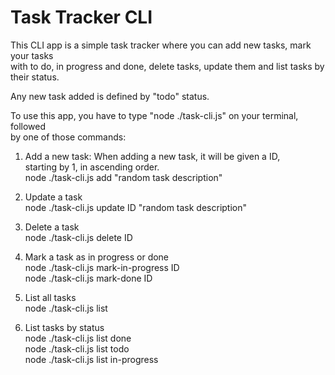 # Task Tracker CLI

This CLI app is a simple task tracker where you can add new tasks, mark your tasks<br> 
with to do, in progress and done, delete tasks, update them and list tasks by their status.<br>

Any new task added is defined by "todo" status.<br>

To use this app, you have to type "node ./task-cli.js" on your terminal, followed<br>
by one of those commands:

1. Add a new task: When adding a new task, it will be given a ID,<br>
starting by 1, in ascending order.<br>
    node ./task-cli.js add "random task description"<br>
    
2. Update a task<br>
    node ./task-cli.js update ID "random task description"<br>
    
3. Delete a task<br>
    node ./task-cli.js delete ID<br>
    
4. Mark a task as in progress or done<br>
    node ./task-cli.js mark-in-progress ID<br>
    node ./task-cli.js mark-done ID<br>
    
5. List all tasks<br>
    node ./task-cli.js list<br>
    
6. List tasks by status<br>
    node ./task-cli.js list done<br>
    node ./task-cli.js list todo<br>
    node ./task-cli.js list in-progress<br>
